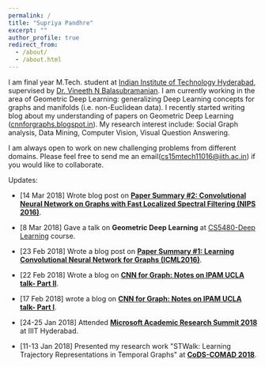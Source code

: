 ```yaml
---
permalink: /
title: "Supriya Pandhre"
excerpt: ""
author_profile: true
redirect_from: 
  - /about/
  - /about.html
---
```



I am final year M.Tech. student at [Indian Institute of Technology Hyderabad](http://iith.ac.in/), supervised by [Dr. Vineeth N Balasubramanian](https://www.iith.ac.in/~vineethnb/index.html). I am currently working in the area of Geometric Deep Learning: generalizing Deep Learning concepts for graphs and manifolds (i.e. non-Euclidean data). I recently started writing blog about my understanding of papers on Geometric Deep Learning ([cnnforgraphs.blogspot.in](http://cnnforgraphs.blogspot.in/)). My research interest include: Social Graph analysis, Data Mining, Computer Vision, Visual Question Answering.

I am always open to work on new challenging problems from different domains. Please feel free to send me an email([cs15mtech11016@iith.ac.in](cs15mtech11016@iith.ac.in)) if you would like to collaborate.


Updates:

* \[14 Mar 2018\] Wrote blog post on [**Paper Summary #2: Convolutional Neural Network on Graphs with Fast Localized Spectral Filtering (NIPS 2016)**](https://cnnforgraphs.blogspot.in/2018/03/paper-summary-2-convolutional-neural.html).

* \[8 Mar 2018\] Gave a talk on **Geometric Deep Learning** at [CS5480-Deep Learning](http://www.iith.ac.in/~vineethnb/teaching.html) course.

* \[23 Feb 2018\] Wrote a blog post on [**Paper Summary #1: Learning Convolutional Neural Network for Graphs (ICML2016)**](https://cnnforgraphs.blogspot.in/2018/02/paper-summary-1-learning-convolutional.html).

* \[22 Feb 2018\] Wrote a blog on [**CNN for Graph: Notes on IPAM UCLA talk- Part II**](https://cnnforgraphs.blogspot.in/2018/02/cnn-for-graph-notes-on-ipam-ucla-talk_22.html).

* \[17 Feb 2018\] wrote a blog on [**CNN for Graph: Notes on IPAM UCLA talk- Part I**](https://cnnforgraphs.blogspot.in/2018/02/cnn-for-graph-notes-on-ipam-ucla-talk.html).

* \[24-25 Jan 2018\] Attended [**Microsoft Academic Research Summit 2018**](https://www.microsoft.com/en-us/research/event/academic-research-summit-2018-a-future-with-ai/) at IIIT Hyderabad.

* \[11-13 Jan 2018\] Presented my research work "STWalk: Learning Trajectory Representations in Temporal Graphs" at [**CoDS-COMAD 2018**](http://cods-comad.in/2018/index.html).

